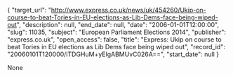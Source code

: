 {
  "target_url": "http://www.express.co.uk/news/uk/454260/Ukip-on-course-to-beat-Tories-in-EU-elections-as-Lib-Dems-face-being-wiped-out", 
  "description": null, 
  "end_date": null, 
  "date": "2006-01-01T12:00:00", 
  "slug": 11035, 
  "subject": "European Parliament Elections 2014", 
  "publisher": "express.co.uk", 
  "open_access": false, 
  "title": "Express: Ukip on course to beat Tories in EU elections as Lib Dems face being wiped out", 
  "record_id": "20060101T120000/iTDGHuM+yElgABMUvC026A==", 
  "start_date": null
}

None
